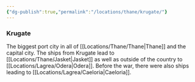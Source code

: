```yaml
---
{"dg-publish":true,"permalink":"/locations/thane/krugate/"}
---
```


### Krugate
The biggest port city in all of [[Locations/Thane/Thane\|Thane]] and the capital city. The ships from Krugate lead to [[Locations/Thane/Jasket\|Jasket]] as well as outside of the country to [[Locations/Lagrea/Odera\|Odera]]. Before the war, there were also ships leading to [[Locations/Lagrea/Caeloria\|Caeloria]].

